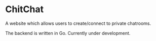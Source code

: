 # ChitChat

A website which allows users to create/connect to private chatrooms. 

The backend is written in Go. Currently under development.